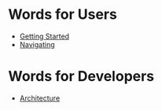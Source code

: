 # Words for Users

* [Getting Started](user-getting-started.md)
* [Navigating](user-navigating.md)

# Words for Developers
* [Architecture](architecture.md)